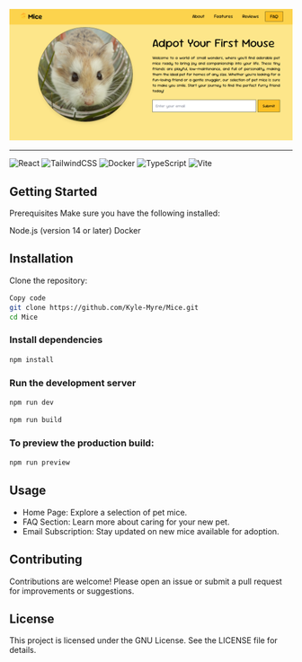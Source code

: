 ![Mice](./public/banner.png)

---

![React](https://img.shields.io/badge/react-%2320232a.svg?style=for-the-badge&logo=react&logoColor=%2361DAFB) ![TailwindCSS](https://img.shields.io/badge/tailwindcss-%2338B2AC.svg?style=for-the-badge&logo=tailwind-css&logoColor=white) ![Docker](https://img.shields.io/badge/docker-%230db7ed.svg?style=for-the-badge&logo=docker&logoColor=white) ![TypeScript](https://img.shields.io/badge/typescript-%23007ACC.svg?style=for-the-badge&logo=typescript&logoColor=white) ![Vite](https://img.shields.io/badge/vite-%23646CFF.svg?style=for-the-badge&logo=vite&logoColor=white)

## Getting Started

Prerequisites
Make sure you have the following installed:

Node.js (version 14 or later)
Docker

## Installation
Clone the repository:

```bash
Copy code
git clone https://github.com/Kyle-Myre/Mice.git
cd Mice
```

### Install dependencies

```bash
npm install
```

### Run the development server

```bash
npm run dev
```

```bash
npm run build
```

### To preview the production build:

```bash
npm run preview
```

## Usage

- Home Page: Explore a selection of pet mice.
- FAQ Section: Learn more about caring for your new pet.
- Email Subscription: Stay updated on new mice available for adoption.

## Contributing
Contributions are welcome! Please open an issue or submit a pull request for improvements or suggestions.

## License
This project is licensed under the GNU License. See the LICENSE file for details.


